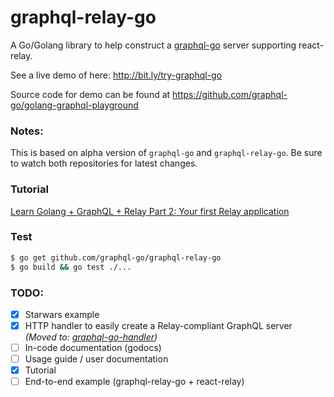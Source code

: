 # graphql-relay-go

A Go/Golang library to help construct a [graphql-go](https://github.com/graphql-go/graphql) server supporting react-relay.

See a live demo of here: http://bit.ly/try-graphql-go

Source code for demo can be found at https://github.com/graphql-go/golang-graphql-playground

### Notes:
This is based on alpha version of `graphql-go` and `graphql-relay-go`. 
Be sure to watch both repositories for latest changes.

### Tutorial
[Learn Golang + GraphQL + Relay Part 2: Your first Relay application]( https://wehavefaces.net/learn-golang-graphql-relay-2-a56cbcc3e341)

### Test
```bash
$ go get github.com/graphql-go/graphql-relay-go
$ go build && go test ./...
```

### TODO:
- [x] Starwars example
- [x] HTTP handler to easily create a Relay-compliant GraphQL server _(Moved to: [graphql-go-handler](https://github.com/graphql-go/graphql-go-handler))_
- [ ] In-code documentation (godocs)
- [ ] Usage guide / user documentation
- [x] Tutorial
- [ ] End-to-end example (graphql-relay-go + react-relay)
